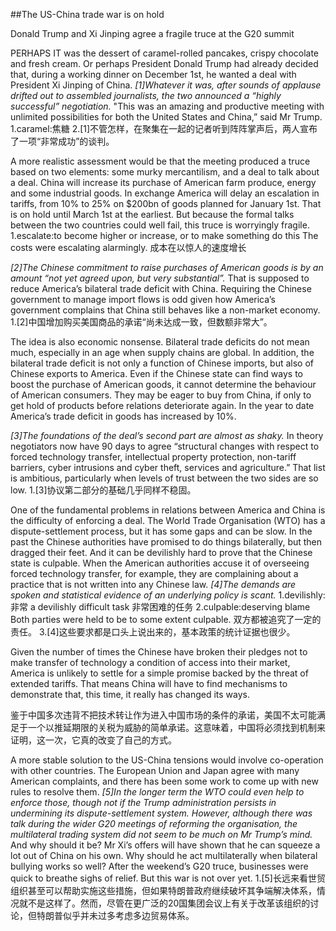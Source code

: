##The US-China trade war is on hold

Donald Trump and Xi Jinping agree a fragile truce at the G20 summit

PERHAPS IT was the dessert of caramel-rolled pancakes, crispy chocolate and fresh cream. Or perhaps President Donald Trump had already decided that, during a working dinner on December 1st, he wanted a deal with President Xi Jinping of China. *[1]Whatever it was, after sounds of applause drifted out to assembled journalists, the two announced a “highly successful” negotiation.* "This was an amazing and productive meeting with unlimited possibilities for both the United States and China,” said Mr Trump.
1.caramel:焦糖
2.[1]不管怎样，在聚集在一起的记者听到阵阵掌声后，两人宣布了一项“非常成功”的谈判。

A more realistic assessment would be that the meeting produced a truce based on two elements: some murky mercantilism, and a deal to talk about a deal. China will increase its purchase of American farm produce, energy and some industrial goods. In exchange America will delay an escalation in tariffs, from 10% to 25% on $200bn of goods planned for January 1st. That is on hold until March 1st at the earliest. But because the formal talks between the two countries could well fail, this truce is worryingly fragile.
1.escalate:to become higher or increase, or to make something do this
The costs were escalating alarmingly. 
成本在以惊人的速度增长

*[2]The Chinese commitment to raise purchases of American goods is by an amount “not yet agreed upon, but very substantial”.* That is supposed to reduce America’s bilateral trade deficit with China. Requiring the Chinese government to manage import flows is odd given how America’s government complains that China still behaves like a non-market economy.
1.[2]中国增加购买美国商品的承诺“尚未达成一致，但数额非常大”。

The idea is also economic nonsense. Bilateral trade deficits do not mean much, especially in an age when supply chains are global. In addition, the bilateral trade deficit is not only a function of Chinese imports, but also of Chinese exports to America. Even if the Chinese state can find ways to boost the purchase of American goods, it cannot determine the behaviour of American consumers. They may be eager to buy from China, if only to get hold of products before relations deteriorate again. In the year to date America’s trade deficit in goods has increased by 10%.

*[3]The foundations of the deal’s second part are almost as shaky.* In theory negotiators now have 90 days to agree “structural changes with respect to forced technology transfer, intellectual property protection, non-tariff barriers, cyber intrusions and cyber theft, services and agriculture.” That list is ambitious, particularly when levels of trust between the two sides are so low.
1.[3]协议第二部分的基础几乎同样不稳固。

One of the fundamental problems in relations between America and China is the difficulty of enforcing a deal. The World Trade Organisation (WTO) has a dispute-settlement process, but it has some gaps and can be slow. In the past the Chinese authorities have promised to do things bilaterally, but then dragged their feet. And it can be devilishly hard to prove that the Chinese state is culpable. When the American authorities accuse it of overseeing forced technology transfer, for example, they are complaining about a practice that is not written into any Chinese law. *[4]The demands are spoken and statistical evidence of an underlying policy is scant.*
1.devilishly:非常
a devilishly difficult task 
非常困难的任务
2.culpable:deserving blame
Both parties were held to be to some extent culpable. 
双方都被追究了一定的责任。
3.[4]这些要求都是口头上说出来的，基本政策的统计证据也很少。

Given the number of times the Chinese have broken their pledges not to make transfer of technology a condition of access into their market, America is unlikely to settle for a simple promise backed by the threat of extended tariffs. That means China will have to find mechanisms to demonstrate that, this time, it really has changed its ways.

鉴于中国多次违背不把技术转让作为进入中国市场的条件的承诺，美国不太可能满足于一个以推延期限的关税为威胁的简单承诺。这意味着，中国将必须找到机制来证明，这一次，它真的改变了自己的方式。

A more stable solution to the US-China tensions would involve co-operation with other countries. The European Union and Japan agree with many American complaints, and there has been some work to come up with new rules to resolve them. *[5]In the longer term the WTO could even help to enforce those, though not if the Trump administration persists in undermining its dispute-settlement system. However, although there was talk during the wider G20 meetings of reforming the organisation, the multilateral trading system did not seem to be much on Mr Trump’s mind.* And why should it be? Mr Xi’s offers will have shown that he can squeeze a lot out of China on his own. Why should he act multilaterally when bilateral bullying works so well? After the weekend’s G20 truce, businesses were quick to breathe sighs of relief. But this war is not over yet.
1.[5]长远来看世贸组织甚至可以帮助实施这些措施，但如果特朗普政府继续破坏其争端解决体系，情况就不是这样了。然而，尽管在更广泛的20国集团会议上有关于改革该组织的讨论，但特朗普似乎并未过多考虑多边贸易体系。